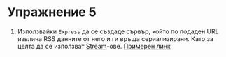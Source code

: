 # Упражнение 5
1. Използвайки `Express` да се създаде сървър, който по подаден URL извлича RSS данните от него и ги връща сериализирани. Като за целта да се използват [Stream](https://github.com/substack/stream-handbook)-ове.
[Примерен линк](https://www.reddit.com/.rss)